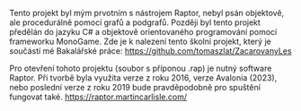 Tento projekt byl mým prvotním s nástrojem Raptor, nebyl psán objektově, ale procedurálně pomocí grafů a podgrafů.
Později byl tento projekt předělán do jazyku C# a objektově orientovaného programování pomocí frameworku MonoGame.
Zde je k nalezení tento školní projekt, který je součástí mé Bakalářské práce:
https://github.com/tomaszlat/ZacarovanyLes

Pro otevření tohoto projektu (soubor s příponou .rap) je nutný software Raptor. Při tvorbě byla využita verze z roku 2016, verze Avalonia (2023), nebo poslední verze z roku 2019 bude pravděpodobně pro spuštění fungovat také.
https://raptor.martincarlisle.com/
